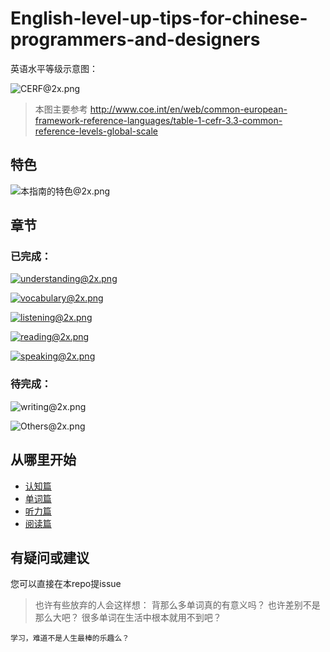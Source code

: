 # English-level-up-tips-for-chinese-programmers-and-designers

英语水平等级示意图：

![CERF@2x.png](https://ooo.0o0.ooo/2017/06/05/5934bb9a2e3bc.png)
>本图主要参考 http://www.coe.int/en/web/common-european-framework-reference-languages/table-1-cefr-3.3-common-reference-levels-global-scale

## 特色

![本指南的特色@2x.png](https://ooo.0o0.ooo/2017/06/06/5935fd3b1f97b.png)

## 章节
### 已完成：
[![understanding@2x.png](https://ooo.0o0.ooo/2017/06/05/593528281ae08.png)](https://github.com/byoungd/english-level-up-tips-for-chinese-programmers-and-designers/blob/master/understanding.md)

[![vocabulary@2x.png](https://ooo.0o0.ooo/2017/06/05/5935282811f5b.png)](https://github.com/byoungd/english-level-up-tips-for-chinese-programmers-and-designers/blob/master/vocabulary.md)

[![listening@2x.png](https://ooo.0o0.ooo/2017/06/05/59352827cb44b.png)](https://github.com/byoungd/english-level-up-tips-for-chinese-programmers-and-designers/blob/master/listening.md)

[![reading@2x.png](https://ooo.0o0.ooo/2017/06/05/59352827ddd15.png)](https://github.com/byoungd/english-level-up-tips-for-chinese-programmers-and-designers/blob/master/reading.md)

[![speaking@2x.png](https://ooo.0o0.ooo/2017/06/05/59352827f07e1.png)](https://github.com/byoungd/english-level-up-tips-for-chinese-programmers-and-designers/blob/master/speaking.md)
### 待完成：

![writing@2x.png](https://ooo.0o0.ooo/2017/06/05/59352828161b7.png)

![Others@2x.png](https://ooo.0o0.ooo/2017/06/05/5935535d449a9.png)


## 从哪里开始
- [认知篇](https://github.com/byoungd/english-level-up-tips-for-chinese-programmers-and-designers/blob/master/understanding.md)
- [单词篇](https://github.com/byoungd/english-level-up-tips-for-chinese-programmers-and-designers/blob/master/vocabulary.md)
- [听力篇](https://github.com/byoungd/english-level-up-tips-for-chinese-programmers-and-designers/blob/master/listening.md)
- [阅读篇](https://github.com/byoungd/english-level-up-tips-for-chinese-programmers-and-designers/blob/master/reading.md)

## 有疑问或建议
您可以直接在本repo提issue


>也许有些放弃的人会这样想：
    背那么多单词真的有意义吗？
    也许差别不是那么大吧？
    很多单词在生活中根本就用不到吧？
    
   
    学习，难道不是人生最棒的乐趣么？
